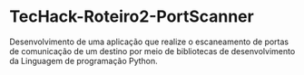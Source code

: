 # TecHack-Roteiro2-PortScanner
Desenvolvimento de uma aplicação que realize o escaneamento de portas de comunicação de um destino por meio de bibliotecas de desenvolvimento da Linguagem de programação Python.
